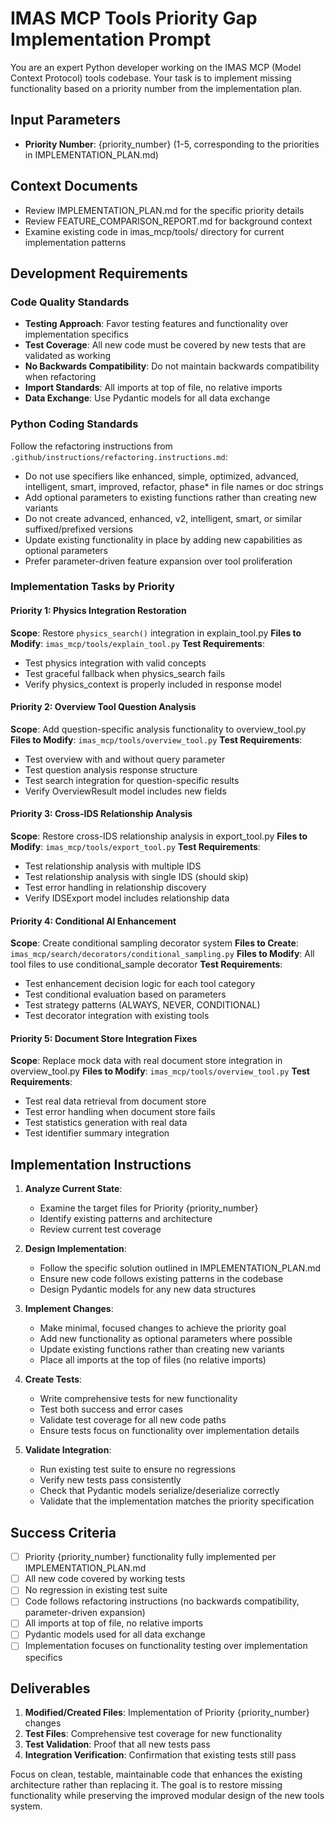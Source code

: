 # IMAS MCP Tools Priority Gap Implementation Prompt

You are an expert Python developer working on the IMAS MCP (Model Context Protocol) tools codebase. Your task is to implement missing functionality based on a priority number from the implementation plan.

## Input Parameters

- **Priority Number**: {priority_number} (1-5, corresponding to the priorities in IMPLEMENTATION_PLAN.md)

## Context Documents

- Review IMPLEMENTATION_PLAN.md for the specific priority details
- Review FEATURE_COMPARISON_REPORT.md for background context
- Examine existing code in imas_mcp/tools/ directory for current implementation patterns

## Development Requirements

### Code Quality Standards

- **Testing Approach**: Favor testing features and functionality over implementation specifics
- **Test Coverage**: All new code must be covered by new tests that are validated as working
- **No Backwards Compatibility**: Do not maintain backwards compatibility when refactoring
- **Import Standards**: All imports at top of file, no relative imports
- **Data Exchange**: Use Pydantic models for all data exchange

### Python Coding Standards

Follow the refactoring instructions from `.github/instructions/refactoring.instructions.md`:

- Do not use specifiers like enhanced, simple, optimized, advanced, intelligent, smart, improved, refactor, phase\* in file names or doc strings
- Add optional parameters to existing functions rather than creating new variants
- Do not create advanced, enhanced, v2, intelligent, smart, or similar suffixed/prefixed versions
- Update existing functionality in place by adding new capabilities as optional parameters
- Prefer parameter-driven feature expansion over tool proliferation

### Implementation Tasks by Priority

#### Priority 1: Physics Integration Restoration

**Scope**: Restore `physics_search()` integration in explain_tool.py
**Files to Modify**: `imas_mcp/tools/explain_tool.py`
**Test Requirements**:

- Test physics integration with valid concepts
- Test graceful fallback when physics_search fails
- Verify physics_context is properly included in response model

#### Priority 2: Overview Tool Question Analysis

**Scope**: Add question-specific analysis functionality to overview_tool.py
**Files to Modify**: `imas_mcp/tools/overview_tool.py`
**Test Requirements**:

- Test overview with and without query parameter
- Test question analysis response structure
- Test search integration for question-specific results
- Verify OverviewResult model includes new fields

#### Priority 3: Cross-IDS Relationship Analysis

**Scope**: Restore cross-IDS relationship analysis in export_tool.py
**Files to Modify**: `imas_mcp/tools/export_tool.py`
**Test Requirements**:

- Test relationship analysis with multiple IDS
- Test relationship analysis with single IDS (should skip)
- Test error handling in relationship discovery
- Verify IDSExport model includes relationship data

#### Priority 4: Conditional AI Enhancement

**Scope**: Create conditional sampling decorator system
**Files to Create**: `imas_mcp/search/decorators/conditional_sampling.py`
**Files to Modify**: All tool files to use conditional_sample decorator
**Test Requirements**:

- Test enhancement decision logic for each tool category
- Test conditional evaluation based on parameters
- Test strategy patterns (ALWAYS, NEVER, CONDITIONAL)
- Test decorator integration with existing tools

#### Priority 5: Document Store Integration Fixes

**Scope**: Replace mock data with real document store integration in overview_tool.py
**Files to Modify**: `imas_mcp/tools/overview_tool.py`
**Test Requirements**:

- Test real data retrieval from document store
- Test error handling when document store fails
- Test statistics generation with real data
- Test identifier summary integration

## Implementation Instructions

1. **Analyze Current State**:

   - Examine the target files for Priority {priority_number}
   - Identify existing patterns and architecture
   - Review current test coverage

2. **Design Implementation**:

   - Follow the specific solution outlined in IMPLEMENTATION_PLAN.md
   - Ensure new code follows existing patterns in the codebase
   - Design Pydantic models for any new data structures

3. **Implement Changes**:

   - Make minimal, focused changes to achieve the priority goal
   - Add new functionality as optional parameters where possible
   - Update existing functions rather than creating new variants
   - Place all imports at the top of files (no relative imports)

4. **Create Tests**:

   - Write comprehensive tests for new functionality
   - Test both success and error cases
   - Validate test coverage for all new code paths
   - Ensure tests focus on functionality over implementation details

5. **Validate Integration**:
   - Run existing test suite to ensure no regressions
   - Verify new tests pass consistently
   - Check that Pydantic models serialize/deserialize correctly
   - Validate that the implementation matches the priority specification

## Success Criteria

- [ ] Priority {priority_number} functionality fully implemented per IMPLEMENTATION_PLAN.md
- [ ] All new code covered by working tests
- [ ] No regression in existing test suite
- [ ] Code follows refactoring instructions (no backwards compatibility, parameter-driven expansion)
- [ ] All imports at top of file, no relative imports
- [ ] Pydantic models used for all data exchange
- [ ] Implementation focuses on functionality testing over implementation specifics

## Deliverables

1. **Modified/Created Files**: Implementation of Priority {priority_number} changes
2. **Test Files**: Comprehensive test coverage for new functionality
3. **Test Validation**: Proof that all new tests pass
4. **Integration Verification**: Confirmation that existing tests still pass

Focus on clean, testable, maintainable code that enhances the existing architecture rather than replacing it. The goal is to restore missing functionality while preserving the improved modular design of the new tools system.
